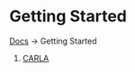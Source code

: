 # Getting Started
[Docs][docs-url] -> Getting Started

1. [CARLA][carla-url]



[docs-url]: https://github.com/eamorgado/Car-Self-driving-Simulator/blob/main/README.md
[carla-url]: https://github.com/eamorgado/Car-Self-driving-Simulator/blob/main/Docs/GettingStarted/CARLA.md
